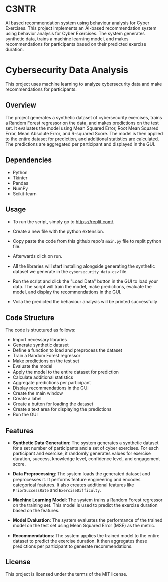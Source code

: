 # C3NTR
AI based recommendation system using behaviour analysis for Cyber Exercises. This project implements an AI-based recommendation system using behavior analysis for Cyber Exercises. The system generates synthetic data, trains a machine learning model, and makes recommendations for participants based on their predicted exercise duration.

# Cybersecurity Data Analysis

This project uses machine learning to analyze cybersecurity data and make recommendations for participants.

## Overview

The project generates a synthetic dataset of cybersecurity exercises, trains a Random Forest regressor on the data, and makes predictions on the test set. It evaluates the model using Mean Squared Error, Root Mean Squared Error, Mean Absolute Error, and R-squared Score. The model is then applied to the entire dataset for prediction, and additional statistics are calculated. The predictions are aggregated per participant and displayed in the GUI.

## Dependencies

- Python
- Tkinter
- Pandas
- NumPy
- Scikit-learn

## Usage

- To run the script, simply go to https://replit.com/.
  
- Create a new file with the python extension.
  
- Copy paste the code from this github repo's `main.py` file to replit python file.
  
- Afterwards click on run.

- All the libraries will start installing alongside generating the synthetic dataset we generate in the `cybersecurity_data.csv` file.

- Run the script and click the "Load Data" button in the GUI to load your data. The script will train the model, make predictions, evaluate the model, and display the recommendations in the GUI.

- Voila the predicted the behaviour analysis will be printed successfully
  
## Code Structure

The code is structured as follows:

- Import necessary libraries
- Generate synthetic dataset
- Define a function to load and preprocess the dataset
- Train a Random Forest regressor
- Make predictions on the test set
- Evaluate the model
- Apply the model to the entire dataset for prediction
- Calculate additional statistics
- Aggregate predictions per participant
- Display recommendations in the GUI
- Create the main window
- Create a label
- Create a button for loading the dataset
- Create a text area for displaying the predictions
- Run the GUI
  
## Features

- **Synthetic Data Generation**: The system generates a synthetic dataset for a set number of participants and a set of cyber exercises. For each participant and exercise, it randomly generates values for exercise duration, success, knowledge level, confidence level, and engagement score.

- **Data Preprocessing**: The system loads the generated dataset and preprocesses it. It performs feature engineering and encodes categorical features. It also creates additional features like `PriorSuccessRate` and `ExerciseDifficulty`.

- **Machine Learning Model**: The system trains a Random Forest regressor on the training set. This model is used to predict the exercise duration based on the features.

- **Model Evaluation**: The system evaluates the performance of the trained model on the test set using Mean Squared Error (MSE) as the metric.

- **Recommendations**: The system applies the trained model to the entire dataset to predict the exercise duration. It then aggregates these predictions per participant to generate recommendations.

## License

This project is licensed under the terms of the MIT license.



